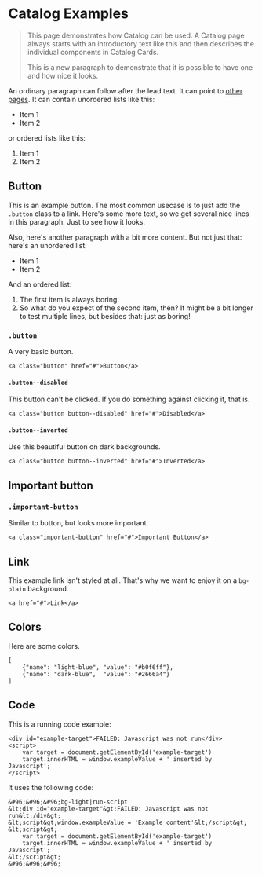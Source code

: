 # Catalog Examples

> This page demonstrates how Catalog can be used. A Catalog page always starts with an introductory text like this and then describes the individual components in Catalog Cards.
>
> This is a new paragraph to demonstrate that it is possible to have one and how nice it looks.

An ordinary paragraph can follow after the lead text. It can point to [other pages](#/). It can contain unordered lists like this:

- Item 1
- Item 2

or ordered lists like this:

1. Item 1
2. Item 2

## Button

This is an example button. The most common usecase is to just add the `.button` class to a link. Here's some more text, so we get several nice lines in this paragraph. Just to see how it looks.

Also, here's another paragraph with a bit more content. But not just that: here's an unordered list:

- Item 1
- Item 2

And an ordered list:

1. The first item is always boring
2. So what do you expect of the second item, then? It might be a bit longer to test multiple lines, but besides that: just as boring!

### `.button`

A very basic button.

```
<a class="button" href="#">Button</a>
```

#### `.button--disabled`

This button can't be clicked. If you do something against clicking it, that is.

```
<a class="button button--disabled" href="#">Disabled</a>
```

#### `.button--inverted`

Use this beautiful button on dark backgrounds.

```bg-dark-pattern
<a class="button button--inverted" href="#">Inverted</a>
```

## Important button

### `.important-button`

Similar to button, but looks more important.

```
<a class="important-button" href="#">Important Button</a>
```


## Link

This example link isn't styled at all. That's why we want to enjoy it on a `bg-plain` background.

```bg-plain
<a href="#">Link</a>
```


## Colors

Here are some colors.

```specimen-color
[
    {"name": "light-blue", "value": "#b0f6ff"},
    {"name": "dark-blue",  "value": "#2666a4"}
]
```

## Code

This is a running code example:

```bg-light|run-script
<div id="example-target">FAILED: Javascript was not run</div>
<script>
    var target = document.getElementById('example-target')
    target.innerHTML = window.exampleValue + ' inserted by Javascript';
</script>
```

It uses the following code:

```specimen-code
&#96;&#96;&#96;bg-light|run-script
&lt;div id="example-target"&gt;FAILED: Javascript was not run&lt;/div&gt;
&lt;script&gt;window.exampleValue = 'Example content'&lt;/script&gt;
&lt;script&gt;
    var target = document.getElementById('example-target')
    target.innerHTML = window.exampleValue + ' inserted by Javascript';
&lt;/script&gt;
&#96;&#96;&#96;
```
